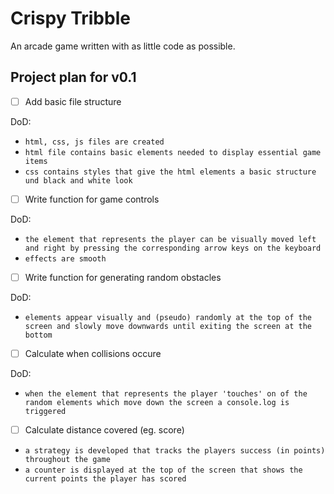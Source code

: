 # Crispy Tribble

An arcade game written with as little code as possible.

## Project plan for v0.1

* [ ] Add basic file structure

DoD:

* `html, css, js files are created`
* `html file contains basic elements needed to display essential game items`
* `css contains styles that give the html elements a basic structure und black and white look`

* [ ] Write function for game controls

DoD:

* `the element that represents the player can be visually moved left and right by pressing the corresponding arrow keys on the keyboard`
* `effects are smooth`

* [ ] Write function for generating random obstacles

DoD:

* `elements appear visually and (pseudo) randomly at the top of the screen and slowly move downwards until exiting the screen at the bottom`

* [ ] Calculate when collisions occure

DoD:

* `when the element that represents the player 'touches' on of the random elements which move down the screen a console.log is triggered`

* [ ] Calculate distance covered (eg. score)

* `a strategy is developed that tracks the players success (in points) throughout the game`
* `a counter is displayed at the top of the screen that shows the current points the player has scored`
